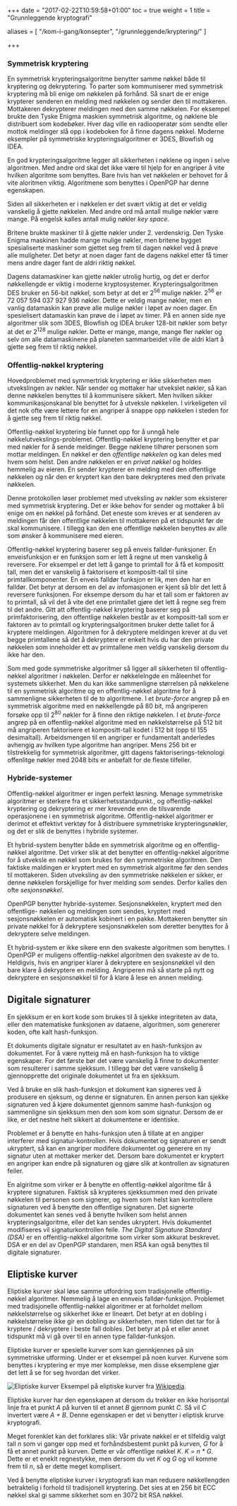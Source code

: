 +++
date = "2017-02-22T10:59:58+01:00"
toc = true
weight = 1
title = "Grunnleggende kryptografi"

aliases = [
    "/kom-i-gang/konsepter",
    "/grunnleggende/kryptering/"
]

+++

### Symmetrisk kryptering
En symmetrisk krypteringsalgoritme benytter samme nøkkel både til kryptering og
dekryptering. To parter som kommuniserer med symmetrisk kryptering må bli enige
om nøkkelen på forhånd. Så snart de er enige krypterer senderen en melding med
nøkkelen og sender den til mottakeren. Mottakeren dekrypterer meldingen med den
samme nøkkelen. For eksempel brukte den Tyske Enigma maskien symmetrisk algoritme,
og nøklene ble distribuert som kodebøker. Hver dag ville en radiooperatør som
sendte eller mottok meldinger slå opp i kodeboken for å finne dagens nøkkel.
Moderne eksempler på symmetriske krypteringsalgoritmer er 3DES, Blowfish og IDEA.

En god krypteringsalgoritme legger all sikkerheten i nøklene og ingen i selve
algoritmen. Med andre ord skal det ikke være til hjelp for en angriper å vite
hvilken algoritme som benyttes. Bare hvis han vet nøkkelen er behovet for å vite
aloritmen viktig. Algoritmene som benyttes i OpenPGP har denne egenskapen.

Siden all sikkerheten er i nøkkelen er det svært viktig at det er veldig vanskelig
å gjette nøkkelen. Med andre ord må antall mulige nøkler være mange. På engelsk
kalles antall mulig nøkler *key space*.

Britene brukte maskiner til å gjette nøkler under 2. verdenskrig. Den Tyske
Enigma maskinen hadde mange mulige nøkler, men britene bygget spesialiserte maskiner
som gjettet seg frem til dagen nøkkel ved å prøve alle muligheter. Det betyr at
noen dager fant de dagens nøkkel etter få timer mens andre dager fant de aldri
riktig nøkkel.

Dagens datamaskiner kan gjette nøkler utrolig hurtig, og det er derfor nøkkellengde
er viktig i moderne kryptosystemer. Krypteringsalgoritmen DES bruker en 56-bit nøkkel,
som betyr at det er 2<sup>56</sup> mulige nøkler. 2<sup>56</sup> er 72 057 594 037 927 936
nøkler. Dette er veldig mange nøkler, men en vanlig datamaskin kan prøve alle
mulige nøkler i løpet av noen dager. En spesielisert datamaskin kan prøve de i
løpet av timer. På en annen side nye algoritmer slik som 3DES, Blowfish og IDEA
bruker 128-bit nøkler som betyr at det er 2<sup>128</sup> mulige nøkler.
Dette er mange, mange, mange fler nøkler og selv om alle datamaskinene på
planeten sammarbeidet ville de aldri klart å gjette seg frem til riktig nøkkel.

### Offentlig-nøkkel kryptering
Hovedproblemet med symmertrisk kryptering er ikke sikkerheten men utvekslingen
av nøkler. Når sender og mottaker har utvekslet nøkler, så kan denne nøkkelen
benyttes til å kommunisere sikkert. Men hvilken sikker kommunikasjonskanal ble
benyttet for å utveksle nøkkelen. I virkeligeten vil det nok ofte være lettere
for en angriper å snappe opp nøkkelen i steden for å gjette seg frem til riktig
nøkkel.

Offentlig-nøkkel kryptering ble funnet opp for å unngå hele nøkkelutvekslings-problemet.
Offentlig-nøkkel kryptering benytter et par med nøkler for å sende meldinger.
Begge nøklene tilhører personen som mottar meldingen. En nøkkel er den *offentlige nøkkelen*
og kan deles med hvem som helst. Den andre nøkkelen er en *privat nøkkel* og
holdes hemmelig av eieren. En sender krypterer en melding med den offentlige
nøkkelen og når den er kryptert kan den bare dekrypteres med den private nøkkelen.

Denne protokollen løser problemet med utveksling av nøkler som eksisterer med
symmetrisk kryptering. Det er ikke behov for sender og mottaker å bli enige
om en nøkkel på forhånd. Det eneste som kreves er at senderen av meldingen får
den offentlige nøkkelen til mottakeren på et tidspunkt før de skal kommunisere.
I tillegg kan den ene offentlige nøkkelen benyttes av alle som ønsker å kommunisere
med eieren.

Offentlig-nøkkel kryptering baserer seg på enveis falldør-funksjoner. En enveisfunksjon
er en funksjon som er lett å regne ut men vanskelig å reversere. For eksempel
er det lett å gange to primtall for å få et kompositt tall, men det er vanskelig
å faktorisere et kompositt-tall til sine primtallkomponenter. En enveis falldør
funksjon er lik, men den har en falldør. Det betyr at dersom en del av infomasjonen
er kjent så blir det lett å reversere funksjonen. For eksempe dersom du har et
tall som er faktoren av to primtall, så vil det å vite det ene primtallet gjøre
det lett å regne seg frem til det andre. Gitt att offentlig-nøkkel kryptering
baserer seg på primfaktorisering, den offentlige nøkkelen består av et kompositt-tall
som er faktoren av to primtall og krypteringsalgoritmen bruker dette tallet for
å kryptere meldingen. Algoritmen for å dekryptere meldingen krever at du vet begge
primtallene så det å dekryptere er enkelt hvis du har den private nøkkelen som
inneholder ett av primtallene men veldig vanskelig dersom du ikke har den.

Som med gode symmetriske algoritmer så ligger all sikkerheten til offentlig-nøkkel
algoritmer i nøkkelen. Derfor er nøkkelelngde en måleenhet for systemets sikkerhet.
Men du kan ikke sammenligne størrelsen på nøkkelene til en symmetrisk algoritme
og en offentlig-nøkkel algoritme for å sammenligne sikkerheten til de to algoritmene.
I et *brute-force* angrep på en symmetrisk algoritme med en nøkkellengde på 80 bit, må
angriperen forsøke opp til 2<sup>80</sup> nøkler for å finne den riktige nøkkelen.
I et *brute-force* angrep på en offentlig-nøkkel algoritme med en nøkkelstørrelse på
512 bit må angriperen faktorisere et kompositt-tall kodet i 512 bit (opp til 155 desimaltall).
Arbeidsmengen til en angriper er fundamentalt anderledes avhengig av hvilken type
algoritme han angriper. Mens 256 bit er tilstrekkelig for symmetrisk algoritmer,
gitt dagens faktoriserings-teknologi offenlitge nøkler med 2048 bits er anbefalt
for de fleste tilfeller.

### Hybride-systemer
Offentlig-nøkkel algoritmer er ingen perfekt løsning. Menage symmetriske algoritmer
er sterkere fra et sikkerhetsstandpunkt., og offentlig-nøkkel kryptering og
dekryptering er mer krevende enn de tilsvarende operasjonene i en symmetrisk
algoritme. Offentlig-nøkkel algoritmer er derimot et effektivt verktøy for å
distribuere symmetriske krypteringsnøkler, og det er slik de benyttes i hybride
systemer.

Et hybrid-system benytter både en symmetrisk algoritme og en offentlig-nøkkel
algoritme. Det virker slik at det benytter en offentlig-nøkkel algoritme for å
utveksle en nøkkel som brukes for den symmetriske algoritmen. Den faktiske
maldingen er kryptert med en symmetrisk algoritme før den sendes til mottakeren.
Siden utveksling av den symmetriske nøkkelen er sikker, er denne nøkkelen
forskjellige for hver melding som sendes. Derfor kalles den ofte *sesjonsnøkkel*.

OpenPGP benytter hybride-systemer. Sesjonsnøkkelen, kryptert med den offentlige-
nøkkelen og meldingen som sendes, kryptert med sesjonsnøkkelen er automatisk
kobinert i en pakke. Mottakeren benytter sin private nøkkel for å dekryptere
sesjonsnøkkelen som deretter benyttes for å dekryptere selve meldingen.

Et hybrid-system er ikke sikere enn den svakeste algoritmen som benyttes. I OpenPGP
er muligens offentlig-nøkkel algoritmen den svakeste av de to. Heldigvis, hvis en
angriper klarer å dekryptere en sesjonsnøkkel vil den bare klare å dekryptere
en melding. Angriperen må så starte på nytt og dekryptere en sesjonsnøkkel til
for å klare å lese en annen melding.

## Digitale signaturer
En sjekksum er en kort kode som brukes til å sjekke integriteten av data, eller
den matematiske funksjonen av dataene, algoritmen, som genererer koden,
ofte kalt hash-funksjon.

Et dokuments digitale signatur er resultatet av en hash-funksjon av dokumentet.
For å være nytteig må en hash-funksjon ha to viktige egenskaper. For det første
bør det være vanskelig å finne to dokumenter som resulterer i samme sjekksum. I
tillegg bør det være vanskelig å gjennopprette det originale dokumentet ut fra en
sjekksum.

Ved å bruke en slik hash-funksjon et dokument kan signeres ved å produsere en
sjeksum, og denne er signaturen. En annen person kan sjekke signaturen ved å
kjøre dokumentet gjennom samme hash-funksjon og sammenligne sin sjekksum men den
som kom som signatur. Dersom de er like, er det nestne helt sikkert at dokumentene
er identiske.

Problemet er å benytte en hahs-funksjon uten å tillate at en angiper interferer
med signatur-kontrollen. Hvis dokumentet og signaturen er sendt ukryptert, så kan
en angriper modifere dokumentet og generere en ny signatur uten at mottaker
merker det. Dersom bare dokumentet er kryptert en angriper kan endre på signaturen
og gjøre slik at kontrollen av signaturen feiler.

En algiritme som virker er å benytte en offentlig-nøkkel algoritme får å kryptere
signaturen. Faktisk så krypteres sjekksummen med den private nøkkelen til personen
som signerer, og hvem som helst kan kontrollere signaturen ved å benytte den offentlige
signaturen. Det signerte dokumentet kan senes ved å benytte hvilken som helst
annen krypteringsalgoritme, eller det kan sendes ukryptert. Hvis dokumentet
modifiseres vil signaturkontrollen feile. *The Digital Signature Standard (DSA)*
er en offentlig-nøkkel algoritme som virker som akkurat beskrevet. DSA er en del
av OpenPGP standaren, men RSA kan også benyttes til digitale signaturer.

## Eliptiske kurver
Eliptiske kurver skal løse samme utfordring som tradisjonelle
offentlig-nøkkel algoritmer. Nemmelig å lage en ennveis falldør-funksjon.
Problemet med tradisjonelle offentlig-nøkkel algoritmer er at forholdet mellom
nøkkelstørrelse og sikkerhet ikke er lineært. Det betyr at en dobling i
nøkkelstørrelse ikke gir en dobling av sikkerheten, men tiden det tar for å
kryptere / dekryptere i beste fall dobles. Det betyr at på et eller annet
tidspunkt må vi gå over til en annen type falldør-funksjon.

Eliptiske kurver er spesielle kurver som kan gjennkjennes på sin symmetriske
utforming. Under er et eksempel på noen kurver. Kurvene som benyttes i
kryptering er mye mer komplekse, men disse eksemplene gjør det lett å se for seg
hvordan det virker.

![Eliptiske kurver](/images/ecc-lines.png)
Eksempel på eliptiske kurver fra [Wikipedia](https://en.wikipedia.org/wiki/Elliptic_curve>).

Eliptiske kurver har den egenskapen at dersom du trekker en ikke horisontal
linje fra et punkt *A* på kurven til et annet *B* gjennom punkt *C*. Så vil *C*
invertert være *A + B*. Denne egenskapen er det vi benytter i eliptisk krurve
kryptografi.

Meget forenklet kan det forklares slik: Vår private nøkkel er et tilfeldig valgt
tall *n* som vi ganger opp med et forhåndsbestemt punkt på kurven, *G* for å få
et annet punkt på kurven. Dette er vår offentlige nøkkel *K*.  *K = n * G*.
Dette er et eneklt regnestykke, men dersom du vet *K* og *G* og vil komme frem til
*n*, så er dette meget komplisert.

Ved å benytte eliptiske kurver i kryptografi kan man redusere nøkkellengden
betraktelig i forhold til tradisjonell kryptering. Det sies at en 256 bit ECC nøkkel
skal gi samme sikkerhet som en 3072 bit RSA nøkkel.
